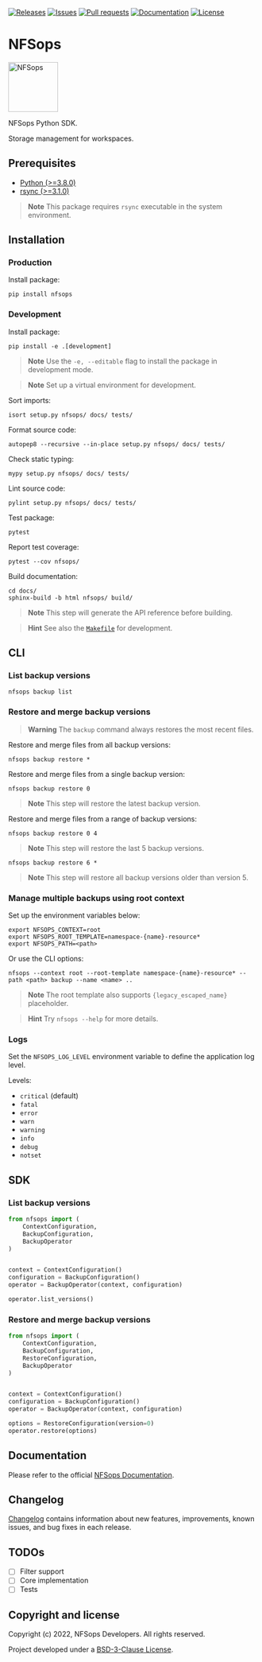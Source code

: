 [![Releases](https://img.shields.io/github/v/release/nfsops/nfsops?color=blue)](https://github.com/nfsops/nfsops/releases)
[![Issues](https://img.shields.io/github/issues/nfsops/nfsops?color=blue)](https://github.com/nfsops/nfsops/issues)
[![Pull requests](https://img.shields.io/github/issues-pr/nfsops/nfsops?color=blue)](https://github.com/nfsops/nfsops/pulls)
[![Documentation](https://img.shields.io/badge/docs-latest-blue.svg)](https://nfsops.readthedocs.io)
[![License](https://img.shields.io/pypi/l/nfsops?color=blue)](https://nfsops.readthedocs.io/en/latest/license.html)

# NFSops

<p align="left">
    <img src="https://nfsops.readthedocs.io/en/latest/_static/images/logo.svg" width="100" title="NFSops"/>
</p>

NFSops Python SDK.

Storage management for workspaces.

## Prerequisites

* [Python (>=3.8.0)](https://www.python.org)
* [rsync (>=3.1.0)](https://rsync.samba.org)

> **Note** This package requires `rsync` executable in the system environment.

## Installation

### Production

Install package:

```console
pip install nfsops
```

### Development

Install package:

```console
pip install -e .[development]
```

> **Note** Use the `-e, --editable` flag to install the package in development mode.

> **Note** Set up a virtual environment for development.

Sort imports:

```console
isort setup.py nfsops/ docs/ tests/
```

Format source code:

```console
autopep8 --recursive --in-place setup.py nfsops/ docs/ tests/
```

Check static typing:

```console
mypy setup.py nfsops/ docs/ tests/
```

Lint source code:

```console
pylint setup.py nfsops/ docs/ tests/
```

Test package:

```console
pytest
```

Report test coverage:

```console
pytest --cov nfsops/
```

Build documentation:

```console
cd docs/
sphinx-build -b html nfsops/ build/
```

> **Note** This step will generate the API reference before building.

> **Hint** See also the [`Makefile`](Makefile) for development.

## CLI

### List backup versions

```console
nfsops backup list
```

### Restore and merge backup versions

> **Warning** The `backup` command always restores the most recent files.

Restore and merge files from all backup versions:

```console
nfsops backup restore *
```

Restore and merge files from a single backup version:

```console
nfsops backup restore 0
```

> **Note** This step will restore the latest backup version.

Restore and merge files from a range of backup versions:

```console
nfsops backup restore 0 4
```

> **Note** This step will restore the last 5 backup versions.

```console
nfsops backup restore 6 *
```

> **Note** This step will restore all backup versions older than version 5.

### Manage multiple backups using root context

Set up the environment variables below:

```console
export NFSOPS_CONTEXT=root
export NFSOPS_ROOT_TEMPLATE=namespace-{name}-resource*
export NFSOPS_PATH=<path>
```

Or use the CLI options:

```console
nfsops --context root --root-template namespace-{name}-resource* --path <path> backup --name <name> ..
```

> **Note** The root template also supports `{legacy_escaped_name}` placeholder.

> **Hint** Try `nfsops --help` for more details.

### Logs

Set the `NFSOPS_LOG_LEVEL` environment variable to define the application log level.

Levels:

- `critical` (default)
- `fatal`
- `error`
- `warn`
- `warning`
- `info`
- `debug`
- `notset`

## SDK

### List backup versions

```python
from nfsops import (
    ContextConfiguration,
    BackupConfiguration,
    BackupOperator
)


context = ContextConfiguration()
configuration = BackupConfiguration()
operator = BackupOperator(context, configuration)

operator.list_versions()
```

### Restore and merge backup versions

```python
from nfsops import (
    ContextConfiguration,
    BackupConfiguration,
    RestoreConfiguration,
    BackupOperator
)


context = ContextConfiguration()
configuration = BackupConfiguration()
operator = BackupOperator(context, configuration)

options = RestoreConfiguration(version=0)
operator.restore(options)
```

## Documentation

Please refer to the official [NFSops Documentation](https://nfsops.readthedocs.io).

## Changelog

[Changelog](https://nfsops.readthedocs.io/en/latest/changelog.html) contains information about new features, improvements, known issues, and bug fixes in each release.

## TODOs

- [ ] Filter support
- [ ] Core implementation
- [ ] Tests

## Copyright and license

Copyright (c) 2022, NFSops Developers. All rights reserved.

Project developed under a [BSD-3-Clause License](https://nfsops.readthedocs.io/en/latest/license.html).
